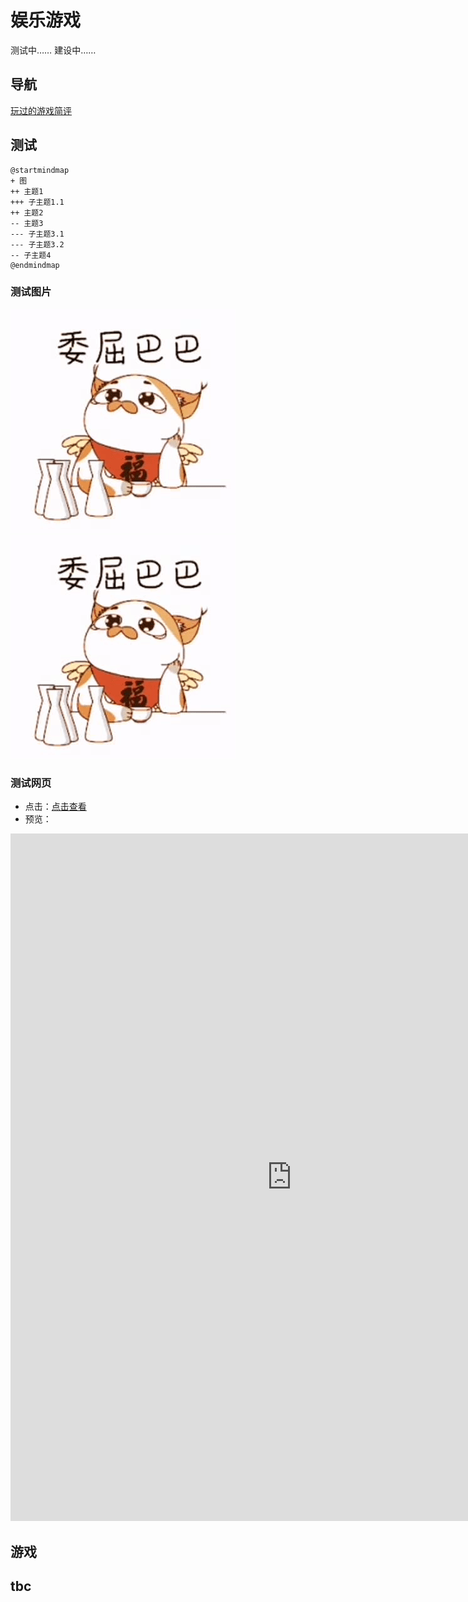 # 娱乐游戏

测试中……
建设中……
## 导航
[玩过的游戏简评](GameComments2022.md)

## 测试
```plantuml
@startmindmap
+ 图
++ 主题1
+++ 子主题1.1
++ 主题2
-- 主题3
--- 子主题3.1
--- 子主题3.2
-- 子主题4
@endmindmap
```
### 测试图片
![png](vx_images/394392000249886.png)
![陆吾委屈巴巴](vx_images/354342100244992.gif)

### 测试网页
- 点击：<a target="_blank" href="https://mianbaoduo.com/o/bread/YpuYmJxt">点击查看</a>
- 预览：
<iframe src="https://mianbaoduo.com/o/bread/YpuYmJxt" frameBorder="0" width="900" height="1100" scrolling="no" ></iframe>





## 游戏


## tbc